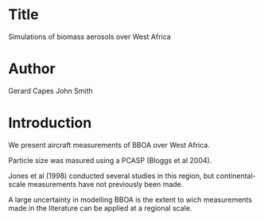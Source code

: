 # Title
Simulations of biomass aerosols over West Africa

# Author
Gerard Capes
John Smith

# Introduction
We present aircraft measurements of BBOA over West Africa.

Particle size was masured using a PCASP (Bloggs et al 2004).

Jones et al (1998) conducted several studies in this region, 
but continental-scale measurements have not previously been made.

A large uncertainty in modelling BBOA is the extent to wich 
measurements made in the literature can be applied at a regional scale.
